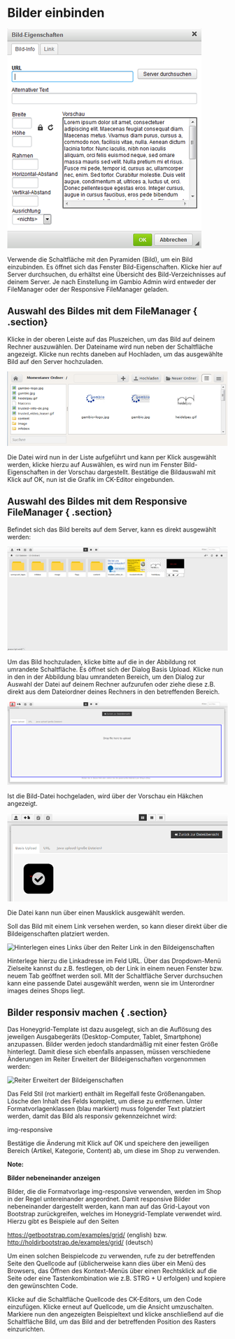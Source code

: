 # Bilder einbinden 

![](Bilder/Abb016_Bild_Eigenschaften.png "Bild-Eigenschaften")

Verwende die Schaltfläche mit den Pyramiden \(Bild\), um ein Bild einzubinden. Es öffnet sich das Fenster Bild-Eigenschaften. Klicke hier auf Server durchsuchen, du erhältst eine Übersicht des Bild-Verzeichnisses auf deinem Server. Je nach Einstellung im Gambio Admin wird entweder der FileManager oder der Responsive FileManager geladen.

## Auswahl des Bildes mit dem FileManager { .section}

Klicke in der oberen Leiste auf das Pluszeichen, um das Bild auf deinem Rechner auszuwählen. Der Dateiname wird nun neben der Schaltfläche angezeigt. Klicke nun rechts daneben auf Hochladen, um das ausgewählte Bild auf den Server hochzuladen.

![](Bilder/Abb017_File_Manager.png "FileManager")

Die Datei wird nun in der Liste aufgeführt und kann per Klick ausgewählt werden, klicke hierzu auf Auswählen, es wird nun im Fenster Bild-Eigenschaften in der Vorschau dargestellt. Bestätige die Bildauswahl mit Klick auf OK, nun ist die Grafik im CK-Editor eingebunden.

## Auswahl des Bildes mit dem Responsive FileManager { .section}

Befindet sich das Bild bereits auf dem Server, kann es direkt ausgewählt werden:

![](Bilder/ResponsiveFileManager.png "Responsive FileManager")

Um das Bild hochzuladen, klicke bitte auf die in der Abbildung rot umrandete Schaltfläche. Es öffnet sich der Dialog Basis Upload. Klicke nun in den in der Abbildung blau umrandeten Bereich, um den Dialog zur Auswahl der Datei auf deinem Rechner aufzurufen oder ziehe diese z.B. direkt aus dem Dateiordner deines Rechners in den betreffenden Bereich.

![](Bilder/ResponsiveFileManagerDateiUpload.png "Feld zum Hochladen der Datei")

Ist die Bild-Datei hochgeladen, wird über der Vorschau ein Häkchen angezeigt.

![](Bilder/ResponsiveFileManager_dateiHochgeladen.png "Hochladen der Bild-Datei abgeschlossen")

Die Datei kann nun über einen Mausklick ausgewählt werden.

Soll das Bild mit einem Link versehen werden, so kann dieser direkt über die Bildeigenschaften platziert werden.

![](Bilder/CK_Bildeigenschaften_Link.png "Hinterlegen eines Links über den Reiter Link
      in den Bildeigenschaften")

Hinterlege hierzu die Linkadresse im Feld URL. Über das Dropdown-Menü Zielseite kannst du z.B. festlegen, ob der Link in einem neuen Fenster bzw. neuem Tab geöffnet werden soll. MIt der Schaltfläche Server durchsuchen kann eine passende Datei ausgewählt werden, wenn sie im Unterordner images deines Shops liegt.

## Bilder responsiv machen { .section}

Das Honeygrid-Template ist dazu ausgelegt, sich an die Auflösung des jeweilgen Ausgabegeräts \(Desktop-Computer, Tablet, Smartphone\) anzupassen. Bilder werden jedoch standardmäßig mit einer festen Größe hinterlegt. Damit diese sich ebenfalls anpassen, müssen verschiedene Änderungen im Reiter Erweitert der Bildeigenschaften vorgenommen werden:

![](Bilder/CK_Bildeigenschaften_Erweitert_responsive.png "Reiter Erweitert der
        Bildeigenschaften")

Das Feld Stil \(rot markiert\) enthält im Regelfall feste Größenangaben. Lösche den Inhalt des Felds komplett, um diese zu entfernen. Unter Formatvorlagenklassen \(blau markiert\) muss folgender Text platziert werden, damit das Bild als responsiv gekennzeichnet wird:

img-responsive

Bestätige die Änderung mit Klick auf OK und speichere den jeweiligen Bereich \(Artikel, Kategorie, Content\) ab, um diese im Shop zu verwenden.

**Note:**

**Bilder nebeneinander anzeigen**

Bilder, die die Formatvorlage img-responsive verwenden, werden im Shop in der Regel untereinander angeordnet. Damit responsive Bilder nebeneinander dargestellt werden, kann man auf das Grid-Layout von Bootstrap zurückgreifen, welches im Honeygrid-Template verwendet wird. Hierzu gibt es Beispiele auf den Seiten

https://getbootstrap.com/examples/grid/ \(english\) bzw. http://holdirbootstrap.de/examples/grid/ \(deutsch\)

Um einen solchen Beispielcode zu verwenden, rufe zu der betreffenden Seite den Quellcode auf \(üblicherweise kann dies über ein Menü des Browsers, das Öffnen des Kontext-Menüs über einen Rechtsklick auf die Seite oder eine Tastenkombination wie z.B. STRG + U erfolgen\) und kopiere den gewünschten Code.

Klicke auf die Schaltfläche Quellcode des CK-Editors, um den Code einzufügen. Klicke erneut auf Quellcode, um die Ansicht umzuschalten. Markiere nun den angezeigten Beispieltext und klicke anschließend auf die Schaltfläche Bild, um das Bild and der betreffenden Position des Rasters einzurichten.



